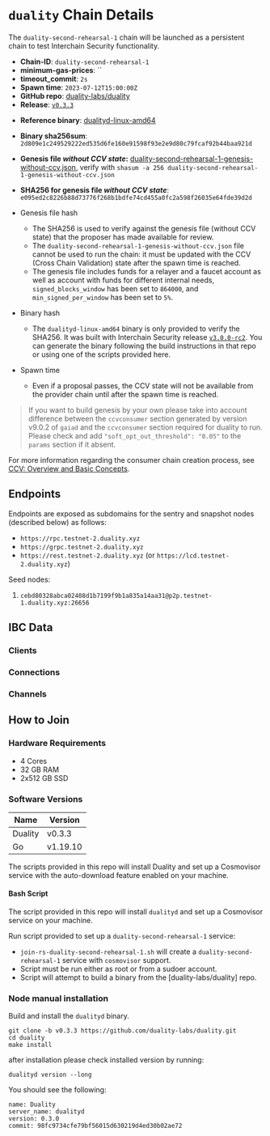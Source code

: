 
# `duality` Chain Details

The `duality-second-rehearsal-1` chain will be launched as a persistent chain to test Interchain Security functionality.

* **Chain-ID**: `duality-second-rehearsal-1`
* **minimum-gas-prices**: ``
* **timeout_commit**: `2s`
* **Spawn time**: `2023-07-12T15:00:00Z`
* **GitHub repo**: [duality-labs/duality](https://github.com/duality-labs/duality.git)
* **Release**: [`v0.3.3`](https://github.com/duality-labs/duality/releases/tag/v0.3.3)
<!-- * **Genesis file with CCV state:** [duality-second-rehearsal-1-genesis.json](duality-second-rehearsal-1-genesis.json) -->

* **Reference binary**: [dualityd-linux-amd64](./dualityd-linux-amd64.tar.gz)
* **Binary sha256sum**: `2d809e1c249529222ed535d6fe160e91598f93e2e9d80c79fcaf92b44baa921d`
* **Genesis file _without CCV state_:** [duality-second-rehearsal-1-genesis-without-ccv.json](duality-second-rehearsal-1-genesis-without-ccv.json), verify with `shasum -a 256 duality-second-rehearsal-1-genesis-without-ccv.json`
* **SHA256 for genesis file _without CCV state_**: `e095ed2c8226b88d73776f268b1bdfe74cd455a0fc2a598f26035e64fde39d2d`

* Genesis file hash
  * The SHA256 is used to verify against the genesis file (without CCV state) that the proposer has made available for review.
  * The `duality-second-rehearsal-1-genesis-without-ccv.json` file cannot be used to run the chain: it must be updated with the CCV (Cross Chain Validation) state after the spawn time is reached.
  * The genesis file includes funds for a relayer and a faucet account as well as account with funds for different internal needs, `signed_blocks_window` has been set to `864000`, and `min_signed_per_window` has been set to `5%`.
* Binary hash
  * The `dualityd-linux-amd64` binary is only provided to verify the SHA256. It was built with Interchain Security release [`v3.0.0-rc2`](https://github.com/cosmos/interchain-security/releases/tag/v3.0.0-rc2). You can generate the binary following the build instructions in that repo or using one of the scripts provided here.
* Spawn time
  * Even if a proposal passes, the CCV state will not be available from the provider chain until after the spawn time is reached.

> If you want to build genesis by your own please take into account difference between the `ccvconsumer` section generated by version v9.0.2 of `gaiad` and the `ccvconsumer` section required for duality to run. Please check and add `"soft_opt_out_threshold": "0.05"` to the `params` section if it absent.

For more information regarding the consumer chain creation process, see [CCV: Overview and Basic Concepts](https://github.com/cosmos/ibc/blob/main/spec/app/ics-028-cross-chain-validation/overview_and_basic_concepts.md).

## Endpoints

Endpoints are exposed as subdomains for the sentry and snapshot nodes (described below) as follows:

* `https://rpc.testnet-2.duality.xyz`
* `https://grpc.testnet-2.duality.xyz`
* `https://rest.testnet-2.duality.xyz` (or `https://lcd.testnet-2.duality.xyz`)

Seed nodes:

1. `cebd80328abca02408d1b7199f9b1a835a14aa31@p2p.testnet-1.duality.xyz:26656`

## IBC Data

### Clients

<!-- These are commented out because they are example values. -->
<!-- * `07-tendermint-0`
  * Counterparty: [`provider`](/replicated-security/provider/README.md) `07-tendermint-14` -->

### Connections

<!-- These are commented out because they are example values. -->
<!-- * `connection-0`
  * Counterparty: [`provider`](/replicated-security/provider/README.md) `connection-10` -->

### Channels

<!-- These are commented out because they are example values. -->
<!-- * `channel-0`: consumer port
  * Counterparty: [`provider`](/replicated-security/provider/README.md) `channel-17`
* `channel-1`: transfer port
  * Counterparty: [`provider`](/replicated-security/provider/README.md) `channel-18` -->

## How to Join

### Hardware Requirements

* 4 Cores
* 32 GB RAM
* 2x512 GB SSD

### Software Versions

| Name               | Version  |
|--------------------|----------|
| Duality            | v0.3.3   |
| Go                 | v1.19.10  |

The scripts provided in this repo will install Duality and set up a Cosmovisor service with the auto-download feature enabled on your machine.

#### Bash Script

The script provided in this repo will install `dualityd` and set up a Cosmovisor service on your machine.

Run script provided to set up a `duality-second-rehearsal-1` service:

* `join-rs-duality-second-rehearsal-1.sh` will create a `duality-second-rehearsal-1` service with `cosmovisor` support.
* Script must be run either as root or from a sudoer account.
* Script will attempt to build a binary from the [duality-labs/duality] repo.

### Node manual installation

Build and install the `dualityd` binary.

```
git clone -b v0.3.3 https://github.com/duality-labs/duality.git
cd duality
make install
```

after installation please check installed version by running:

`dualityd version --long`

You should see the following:

```
name: Duality
server_name: dualityd
version: 0.3.0
commit: 98fc9734cfe79bf56015d630219d4ed30b02ae72
```
